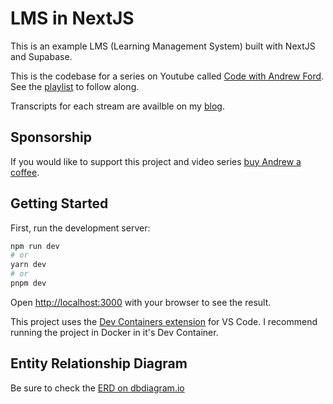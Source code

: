 # LMS in NextJS

This is an example LMS (Learning Management System) built with NextJS and Supabase.

This is the codebase for a series on Youtube called [Code with Andrew Ford](https://www.youtube.com/@CodewithAndrewFord). See the [playlist](https://www.youtube.com/playlist?list=PLy4EgyrhFUF2E9T0z_qry81CaEHo9BAkz) to follow along.

Transcripts for each stream are availble on my [blog](https://andrewford.co.nz/).

## Sponsorship

If you would like to support this project and video series [buy Andrew a coffee](https://ko-fi.com/andrewfordcodes).

## Getting Started

First, run the development server:

```bash
npm run dev
# or
yarn dev
# or
pnpm dev
```

Open [http://localhost:3000](http://localhost:3000) with your browser to see the result.

This project uses the [Dev Containers extension](https://marketplace.visualstudio.com/items?itemName=ms-vscode-remote.remote-containers) for VS Code. I recommend running the project in Docker in it's Dev Container.

## Entity Relationship Diagram

Be sure to check the [ERD on dbdiagram.io](https://dbdiagram.io/d/LMS-Entity-Relationship-Diagram-636c1a0bc9abfc6111717fda)

